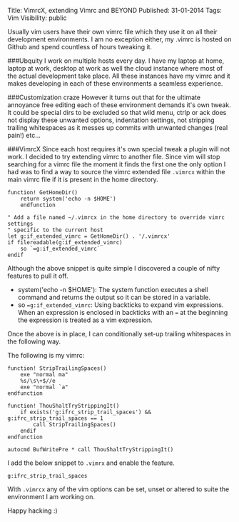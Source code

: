 Title: VimrcX, extending Vimrc and BEYOND
Published: 31-01-2014
Tags: Vim
Visibility: public

Usually vim users have their own vimrc file which they use it on all their
development environments. I am no exception either, my .vimrc is hosted on
Github and spend countless of hours tweaking it.

###Ubquity
I work on multiple hosts every day. I have my laptop at home, laptop at work,
desktop at work as well the cloud instance where most of the actual development
take place. All these instances have my vimrc and it makes developing in each
of these environments a seamless experience.

###Customization craze
However it turns out that for the ultimate annoyance free editing each of these
environment demands it's own tweak. It could be special dirs to be excluded so
that wild menu, ctrlp or ack does not display these unwanted options,
indentation settings, not stripping trailing whitespaces as it messes up
commits with unwanted changes (real pain!) etc...

###VimrcX
Since each host requires it's own special tweak a plugin will not work. I
decided to try extending vimrc to another file. Since vim will stop searching
for a vimrc file the moment it finds the first one the only option I had was to
find a way to source the vimrc extended file `.vimrcx` within the main vimrc
file if it is present in the home directory.

    function! GetHomeDir()
        return system('echo -n $HOME')
        endfunction
    
    " Add a file named ~/.vimrcx in the home directory to override vimrc settings
    " specific to the current host
    let g:if_extended_vimrc = GetHomeDir() . '/.vimrcx'
    if filereadable(g:if_extended_vimrc)
        so `=g:if_extended_vimrc`
    endif


Although the above snippet is quite simple I discovered a couple of nifty features to pull it off.

* system('echo -n $HOME'): The system function executes a shell command and
  returns the output so it can be stored in a variable.
* so `=g:if_extended_vimrc`: Using backticks to expand vim expressions. When an
 expression is enclosed in backticks with an `=` at the beginning the
 expression is treated as a vim expression.

Once the above is in place, I can conditionally set-up trailing whitespaces in
the following way.

The following is my vimrc:

    function! StripTrailingSpaces()
        exe "normal ma"
        %s/\s\+$//e
        exe "normal `a"
    endfunction
    
    function! ThouShaltTryStrippingIt()
        if exists('g:ifrc_strip_trail_spaces') && g:ifrc_strip_trail_spaces == 1
            call StripTrailingSpaces()
        endif
    endfunction
    
    autocmd BufWritePre * call ThouShaltTryStrippingIt()

I add the below snippet to `.vimrx` and enable the feature.


    g:ifrc_strip_trail_spaces

With `.vimrcx` any of the vim options can be set, unset or altered to suite the
environment I am working on.

Happy hacking :)
